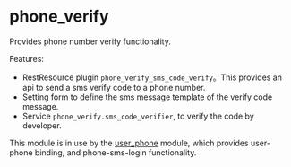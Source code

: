 # phone_verify

Provides phone number verify functionality.

Features:
- RestResource plugin `phone_verify_sms_code_verify`。This provides an api to send a sms verify code to a phone number.
- Setting form to define the sms message template of the verify code message.
- Service `phone_verify.sms_code_verifier`, to verify the code by developer.

This module is in use by the [user_phone](https://www.drupal.org/project/user_phone) module, 
which provides user-phone binding, and phone-sms-login functionality.
